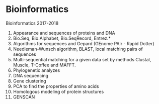 # Bioinformatics
Bioinformatics 2017-2018

1. Appearance and sequences of proteins and DNA
2. Bio.Seq, Bio.Alphabet, Bio.SeqRecord, Entrez.*
3. Algorithms for sequences and Gepard (GEnome PAir - Rapid Dotter) 
4. Needleman-Wunsch algorithm, BLAST, local matching pairs of sequences
5. Multi-sequential matching for a given data set by methods Clustal, Muscle, T-Coffee and MAFFT. 
6. Phylogenetic analyzes
7. DNA sequencing
8. Gene clustering
9. PCA to find the properties of amino acids
10. Homologous modeling of protein structures
11. GENSCAN
